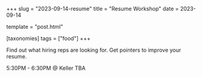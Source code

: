 +++
slug = "2023-09-14-resume"
title = "Resume Workshop"
date = 2023-09-14

template = "post.html"

[taxonomies]
tags = ["food"]
+++

Find out what hiring reps are looking for.
Get pointers to improve your resume.

5:30PM - 6:30PM @ Keller TBA
